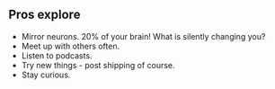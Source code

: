 ## Pros explore

- Mirror neurons. 20% of your brain! What is silently changing you?
- Meet up with others often.
- Listen to podcasts.
- Try new things - post shipping of course.
- Stay curious. 
